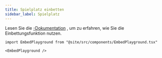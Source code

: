 ```yaml
---
title: Spielplatz einbetten
sidebar_label: Spielplatz
---
```


Lesen Sie die [-Dokumentation](intro) , um zu erfahren, wie Sie die Einbettungsfunktion nutzen.

```mdx-code-block
import EmbedPlayground from "@site/src/components/EmbedPlayground.tsx"

<EmbedPlayground />
```
